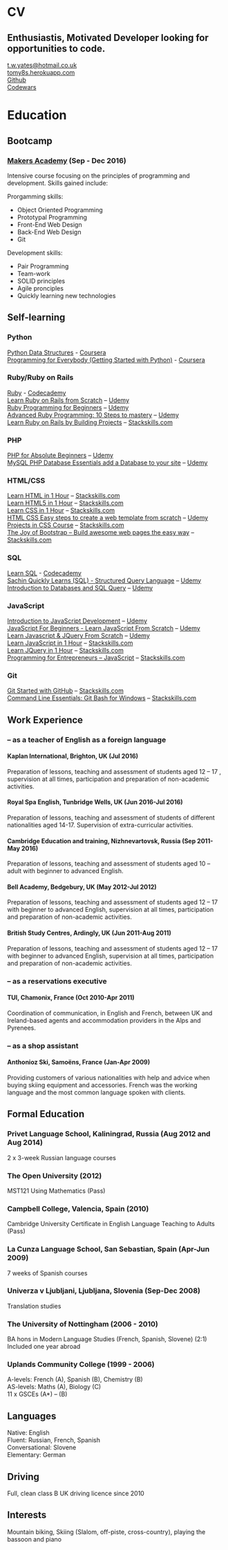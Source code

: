 # CV

## Enthusiastis, Motivated Developer looking for opportunities to code.

<t.w.yates@hotmail.co.uk>  
[tomy8s.herokuapp.com](tomy8s.herokuapp.com)  
[Github](https://github.com/tomy8s)  
[Codewars](https://www.codewars.com/users/Tomy8s)


Education
=

## Bootcamp
### [Makers Academy](http://www.makersacademy.com/about-us/) (Sep - Dec 2016)
Intensive course focusing on the principles of programming and development. Skills gained include:

Prorgamming skills:
+ Object Oriented Programming
+ Prototypal Programming
+ Front-End Web Design
+ Back-End Web Design
+ Git

Development skills:
+ Pair Programming
+ Team-work
+ SOLID principles
+ Agile pronciples
+ Quickly learning new technologies


## Self-learning
### Python
[Python Data Structures](https://www.coursera.org/learn/python-data) - [Coursera](https://www.coursera.org/)  
[Programming for Everybody (Getting Started with Python)](https://www.coursera.org/learn/python) - [Coursera](https://www.coursera.org/)  
### Ruby/Ruby on Rails
[Ruby](https://www.codecademy.com/learn/ruby) - [Codecademy](https://www.codecademy.com/Tomy8s)  
[Learn Ruby on Rails from Scratch](https://www.udemy.com/learn-ruby-on-rails-from-scratch/learn/v4/) – [Udemy](https://www.udemy.com/user/tom-yates/)  
[Ruby Programming for Beginners](https://www.udemy.com/learn-ruby-programming-in-ten-easy-steps/learn/v4/overview) – [Udemy](https://www.udemy.com/user/tom-yates/)    
[Advanced Ruby Programming: 10 Steps to mastery](https://www.udemy.com/expert-ruby-programming-ten-steps-to-mastery/learn/v4/overview) – [Udemy](https://www.udemy.com/user/tom-yates/)    
[Learn Ruby on Rails by Building Projects](https://stackskills.com/p/learn-ruby-on-rails-by-building-projects) – [Stackskills.com](https://stackskills.com/)  
### PHP
[PHP for Absolute Beginners](https://www.udemy.com/getting-started-with-php-programming/learn/v4/) – [Udemy](https://www.udemy.com/user/tom-yates/)    
[MySQL PHP Database Essentials add a Database to your site](https://www.udemy.com/mysql-php-database-essentials-add-a-database-to-your-site/learn/v4/overview) – [Udemy](https://www.udemy.com/user/tom-yates/)    
### HTML/CSS
[Learn HTML in 1 Hour](https://www.udemy.com/getting-started-with-php-programming/learn/v4/) – [Stackskills.com](https://stackskills.com/)  
[Learn HTML5 in 1 Hour](https://stackskills.com/p/learn-html-5-in-1-hour) – [Stackskills.com](https://stackskills.com/)  
[Learn CSS in 1 Hour](https://stackskills.com/p/1-hour-css) – [Stackskills.com](https://stackskills.com/)  
[HTML CSS Easy steps to create a web template from scratch](https://stackskills.com/p/1-hour-css) – [Udemy](https://www.udemy.com/user/tom-yates/)    
[Projects in CSS Course](https://stackskills.com/p/projects-in-css) – [Stackskills.com](https://stackskills.com/)  
[The Joy of Bootstrap – Build awesome web pages the easy way](https://stackskills.com/p/joy-of-bootstrap) – [Stackskills.com](https://stackskills.com/)  
### SQL
[Learn SQL](https://www.codecademy.com/learn/learn-sql) - [Codecademy](https://www.codecademy.com/Tomy8s)  
[Sachin Quickly Learns (SQL) - Structured Query Language](https://www.udemy.com/sachin-quickly-learns-sql/learn/v4/) – [Udemy](https://www.udemy.com/user/tom-yates/)    
[Introduction to Databases and SQL Query](https://www.udemy.com/introduction-to-databases-and-sql-querying/learn/v4/) – [Udemy](https://www.udemy.com/user/tom-yates/)    
### JavaScript
[Introduction to JavaScript Development](https://www.udemy.com/refactoru-intro-js/learn/v4/) – [Udemy](https://www.udemy.com/user/tom-yates/)    
[JavaScript For Beginners - Learn JavaScript From Scratch](https://www.udemy.com/javascript-for-beginners-learn-javascript-from-scratch/learn/v4/overview) – [Udemy](https://www.udemy.com/user/tom-yates/)    
[Learn Javascript & JQuery From Scratch](https://www.udemy.com/learn-javascript-jquery-from-scratch/learn/v4/) – [Udemy](https://www.udemy.com/user/tom-yates/)    
[Learn JavaScript in 1 Hour](https://stackskills.com/p/1-hour-javascript) – [Stackskills.com](https://stackskills.com/)  
[Learn JQuery in 1 Hour](https://stackskills.com/p/1-hour-jquery) – [Stackskills.com](https://stackskills.com/)  
[Programming for Entrepreneurs – JavaScript](https://stackskills.com/p/javascript-tutorial) – [Stackskills.com](https://stackskills.com/)  
### Git
[Git Started with GitHub](https://stackskills.com/p/git-started-with-github) – [Stackskills.com](https://stackskills.com/)  
[Command Line Essentials: Git Bash for Windows](https://stackskills.com/p/git-bash) – [Stackskills.com](https://stackskills.com/)  


## Work Experience
### – as a teacher of English as a foreign language
#### Kaplan International, Brighton, UK (Jul 2016)   
Preparation of lessons, teaching and assessment of students aged 12 – 17 , supervision 	at all times, participation and preparation of non-academic activities.  
#### Royal Spa English, Tunbridge Wells, UK (Jun 2016-Jul 2016)
Preparation of lessons, teaching and assessment of students of different nationalities 	aged 14-17. Supervision of extra-curricular activities.  
#### Cambridge Education and training, Nizhnevartovsk, Russia (Sep 2011-May 2016)
Preparation of lessons, teaching and assessment of students aged 10 – adult with beginner to advanced English.
#### Bell Academy, Bedgebury, UK (May 2012-Jul 2012)
Preparation of lessons, teaching and assessment of students aged 12 – 17 with beginner to advanced English, supervision at all times, participation and preparation of non-academic activities.
#### British Study Centres, Ardingly, UK (Jun 2011-Aug 2011)
Preparation of lessons, teaching and assessment of students aged 12 – 17 with beginner to advanced English, supervision at all times, participation and preparation of non-academic activities.
### – as a reservations executive
#### TUI, Chamonix, France (Oct 2010-Apr 2011)
Coordination of communication, in English and French, between UK and Ireland-based agents and accommodation providers in the Alps and Pyrenees.
### – as a shop assistant
#### Anthonioz Ski, Samoëns, France (Jan-Apr 2009)
Providing customers of various nationalities with help and advice when buying skiing equipment and accessories. French was the working language and the most common language spoken with clients.
## Formal Education
### Privet Language School, Kaliningrad, Russia (Aug 2012 and Aug 2014)
2 x 3-week Russian language courses
### The Open University (2012)
MST121 Using Mathematics (Pass)
### Campbell College, Valencia, Spain (2010)
Cambridge University Certificate in English Language Teaching to Adults (Pass)
### La Cunza Language School,  San Sebastian, Spain (Apr-Jun 2009)
7 weeks of Spanish courses
### Univerza v Ljubljani, Ljubljana, Slovenia (Sep-Dec 2008)
Translation studies
### The University of Nottingham (2006 - 2010)
BA hons in Modern Language Studies (French, Spanish, Slovene) (2:1)  
Included one year abroad 
### Uplands Community College (1999 - 2006)
A-levels: French (A), Spanish (B), Chemistry (B)  
AS-levels: Maths (A), Biology (C)  
11 x GSCEs (A*) – (B)
## Languages
Native: English  
Fluent: Russian, French, Spanish  
Conversational: Slovene  
Elementary: German
## Driving
Full, clean class B UK driving licence since 2010
## Interests
Mountain biking, Skiing (Slalom, off-piste, cross-country), playing the bassoon and piano
